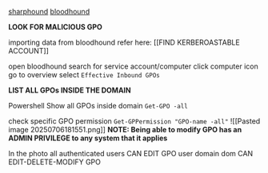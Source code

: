 [sharphound](https://github.com/SpecterOps/SharpHound/releases/download/v2.6.7/SharpHound_v2.6.7_windows_x86.zip)
[bloodhound](https://github.com/SpecterOps/BloodHound)

**LOOK FOR MALICIOUS GPO**

importing data from bloodhound
refer here: [[FIND KERBEROASTABLE ACCOUNT]]

open bloodhound
search for service account/computer
click computer icon
go to overview
select `Effective Inbound GPOs`

**LIST ALL GPOs INSIDE THE DOMAIN**

Powershell
Show all GPOs inside domain
`Get-GPO -all`

check specific GPO permission
`Get-GPPermission "GPO-name -all"`
![[Pasted image 20250706181551.png]]
**NOTE: Being able to modify GPO
has an ADMIN PRIVILEGE to any system that it applies**

In the photo
all authenticated users CAN EDIT GPO
user domain dom CAN EDIT-DELETE-MODIFY GPO

